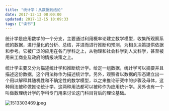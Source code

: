 ```yaml
---
title: "统计学：从数据到结论"
date: 2017-12-13 08:00:00
updated: 2017-12-15 10:09:33
tags: ["读书"]
---
```

统计学是应用数学的一个分支，主要通过利用概率论建立数学模型，收集所观察系统的数据，进行量化的分析、总结，并进而进行推断和预测，为相关决策提供依据和参考。它被广泛的应用在各门学科之上，从物理和社会科学到人文科学，甚至被用来工商业及政府的情报决策之上。

统计学主要又分为描述统计学和推断统计学。给定一组数据，统计学可以摘要并且描述这份数据，这个用法称作为描述统计学。另外，观察者以数据的形态建立出一个用以解释其随机性和不确定性的数学模型，以之来推论研究中的步骤及母体，这种用法被称做推论统计学。这两种用法都可以被称作为应用统计学。另外也有一个叫做数理统计学的学科专门用来讨论这门科目背后的理论基础。

![1513303469.jpeg](/uploads/ueditor/image9/20171215/1513303469.jpeg)
